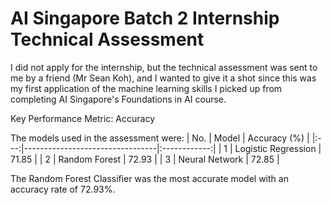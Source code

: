 # AI Singapore Batch 2 Internship Technical Assessment

I did not apply for the internship, but the technical assessment was sent to me by a friend (Mr Sean Koh), and I wanted to give it a shot since this was my first application of the machine learning skills I picked up from completing AI Singapore's Foundations in AI course.

Key Performance Metric: Accuracy

The models used in the assessment were:
| No. | Model                           | Accuracy (%) |
|:---:|---------------------------------|:------------:|
| 1   | Logistic Regression             | 71.85        |
| 2   | Random Forest                   | 72.93        |
| 3   | Neural Network                  | 72.85        |

The Random Forest Classifier was the most accurate model with an accuracy rate of 72.93%.




